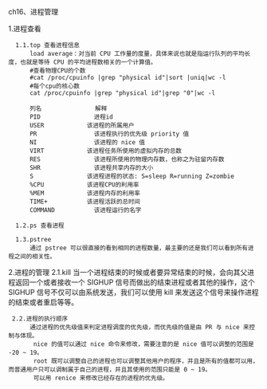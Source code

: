 ch16、进程管理

1.进程查看

      1.1.top 查看进程信息
          load average：对当前 CPU 工作量的度量，具体来说也就是指运行队列的平均长度，也就是等待 CPU 的平均进程数相关的一个计算值。
          #查看物理CPU的个数
          #cat /proc/cpuinfo |grep "physical id"|sort |uniq|wc -l
          #每个cpu的核心数
          cat /proc/cpuinfo |grep "physical id"|grep "0"|wc -l

          列名	           解释
          PID	            进程id
          USER	          该进程的所属用户
          PR	            该进程执行的优先级 priority 值
          NI	            该进程的 nice 值
          VIRT	          该进程任务所使用的虚拟内存的总数
          RES	            该进程所使用的物理内存数，也称之为驻留内存数
          SHR	            该进程共享内存的大小
          S	              该进程进程的状态: S=sleep R=running Z=zombie
          %CPU	          该进程CPU的利用率
          %MEM	          该进程内存的利用率
          TIME+	          该进程活跃的总时间
          COMMAND	        该进程运行的名字

      1.2.ps 查看进程

      1.3.pstree
          通过 pstree 可以很直接的看到相同的进程数量，最主要的还是我们可以看到所有进程之间的相关性。

2.进程的管理
     2.1.kill
          当一个进程结束的时候或者要异常结束的时候，会向其父进程返回一个或者接收一个 SIGHUP 信号而做出的结束进程或者其他的操作，这个 SIGHUP 信号不仅可以由系统发送，我们可以使用 kill 来发送这个信号来操作进程的结束或者重启等等。

     2.2.进程的执行顺序
          通过进程的优先级值来判定进程调度的优先级，而优先级的值是由 PR 与 nice 来控制与体现。
           nice 的值可以通过 nice 命令来修改，需要注意的是 nice 值可以调整的范围是 -20 ~ 19。
           root 既可以调整自己的进程也可以调整其他用户的程序，并且是所有的值都可以用，而普通用户只可以调制属于自己的进程，并且其使用的范围只能是 0 ~ 19。
           可以用 renice 来修改已经存在的进程的优先级。
